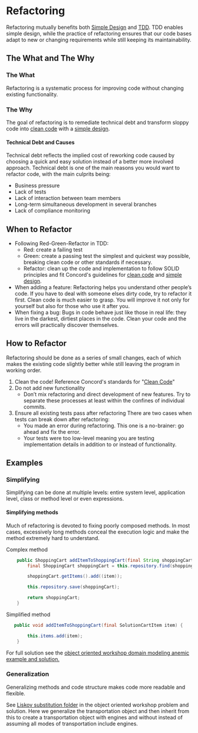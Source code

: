 # Refactoring

Refactoring mutually benefits both [Simple Design](/practices/simpleDesign/readme.md) and [TDD](/practices/refactoring/readme.md). TDD enables simple design, while the practice of refactoring ensures that our code bases adapt to new or changing requirements while still keeping its maintainability.

## The What and The Why

### The What

Refactoring is a systematic process for improving code without changing existing functionality.

### The Why

The goal of refactoring is to remediate technical debt and transform sloppy code into [clean code](/corevalues/cleancode/cleancode.md) with a [simple design](/practices/simpleDesign/readme.md).

#### Technical Debt and Causes

Technical debt reflects the implied cost of reworking code caused by choosing a quick and easy solution instead of a better more involved approach. Technical debt is one of the main reasons you would want to refactor code, with the main culprits being:

- Business pressure
- Lack of tests
- Lack of interaction between team members
- Long-term simultaneous development in several branches
- Lack of compliance monitoring

## When to Refactor

- Following Red-Green-Refactor in TDD:
  - Red: create a failing test
  - Green: create a passing test the simplest and quickest way possible, breaking clean code or other standards if necessary.
  - Refactor: clean up the code and implementation to follow SOLID principles and fit Concord's guidelines for [clean code](/corevalues/cleancode/cleancode.md) and [simple design](/practices/simpleDesign/readme.md).
- When adding a feature:
Refactoring helps you understand other people’s code. If you have to deal with someone elses dirty code, try to refactor it first. Clean code is much easier to grasp. You will improve it not only for yourself but also for those who use it after you.
- When fixing a bug:
Bugs in code behave just like those in real life: they live in the darkest, dirtiest places in the code. Clean your code and the errors will practically discover themselves.

## How to Refactor

Refactoring should be done as a series of small changes, each of which makes the existing code slightly better while still leaving the program in working order.

1. Clean the code! Reference Concord's standards for "[Clean Code](/corevalues/cleancode/cleancode.md)"
2. Do not add new functionality
    - Don’t mix refactoring and direct development of new features. Try to separate these processes at least within the confines of individual commits.
3. Ensure all existing tests pass after refactoring
There are two cases when tests can break down after refactoring:
    - You made an error during refactoring. This one is a no-brainer: go ahead and fix the error.
    - Your tests were too low-level meaning you are testing implementation details in addition to or instead of functionality.

## Examples

### Simplifying

Simplifying can be done at multiple levels: entire system level, application level, class or method level or even expressions.

#### Simplifying methods

Much of refactoring is devoted to fixing poorly composed methods. In most cases, excessively long methods conceal the execution logic and make the method extremely hard to understand.

Complex method

```java
    public ShoppingCart addItemToShoppingCart(final String shoppingCartId, final CartItem item) {
        final ShoppingCart shoppingCart = this.repository.find(shoppingCartId);

        shoppingCart.getItems().add((item));

        this.repository.save(shoppingCart);

        return shoppingCart;
    }
```

Simplified method

```java
   public void addItemToShoppingCart(final SolutionCartItem item) {

        this.items.add(item);
    }
```

For full solution see the [object oriented workshop domain modeling anemic example and solution.](oo-workshop/mobprogrammingexercises/src/main/java/com/example/domainmodeling/anemic)

### Generalization

Generalizing methods and code structure makes code more readable and flexible.

See [Liskov substitution folder](oo-workshop/mobprogrammingexercises/src/main/java/com/example/liskovsubstitution/mobprogramming) in the object oriented workshop problem and solution. Here we generalize the transportation object and then inherit from this to create a transportation object with engines and without instead of assuming all modes of transportation include engines.
